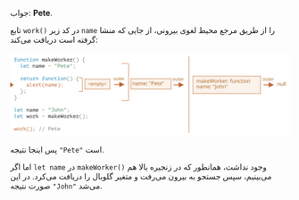 جواب: **Pete**.

تابع `work()` در کد زیر `name` را از طریق مرجع محیط لغوی بیرونی، از جایی که منشا گرفته است دریافت می‌کند:

![](lexenv-nested-work.svg)

پس اینجا نتیجه `"Pete"` است.

اما اگر `let name` در `makeWorker()` وجود نداشت، همانطور که در زنجیره بالا هم می‌بینیم، سپس جستجو به بیرون می‌رفت و متغیر گلوبال را دریافت می‌کرد. در این صورت نتیجه `"John"` می‌شد.
